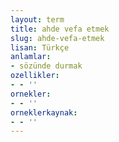 ```yaml
---
layout: term
title: ahde vefa etmek
slug: ahde-vefa-etmek
lisan: Türkçe
anlamlar:
- sözünde durmak
ozellikler:
- - ''
ornekler:
- - ''
orneklerkaynak:
- - ''
---
```


